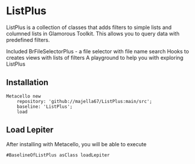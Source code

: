 # ListPlus

ListPlus is a collection of classes that adds filters to simple lists and columned lists in Glamorous Toolkit.
This allows you to query data with predefined filters.

Included 
      BrFileSelectorPlus - a file selector with file name search
      Hooks to creates views with lists of filters
      A playground to help you with exploring ListPlus
## Installation

```st
Metacello new
	repository: 'github://majella67/ListPlus:main/src';
	baseline: 'ListPlus';
	load
```

## Load Lepiter
				
After installing with Metacello, you will be able to execute

```st
#BaselineOfListPlus asClass loadLepiter
```


